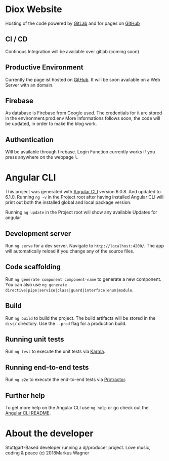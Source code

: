 # Diox Website

Hosting of the code powered by [GitLab](https://gitlab.com/djdiox/diox-website) and for pages on [GitHub](https://github.com/djdiox/diox-website)

## CI / CD

Continous Integration will be available over gitlab (coming soon)

## Productive Environment

Currently the page ist hosted on [GitHub](https://djdiox.github.io/diox-website). 
It will be soon available on a Web Server with an domain.

## Firebase

As database is Firebase from Google used. The credentials for it are stored in the environment.prod.env
More Informations follows soon, the code will be updated, in order to make the blog work.

## Authentication

Will be available through firebase.
Login Function currently works if you press anywhere on the webpage `l`.

# Angular CLI

This project was generated with [Angular CLI](https://github.com/angular/angular-cli) version 6.0.8. And updated to 6.1.0.
Running `ng -v` in the Project root after having installed Angular CLI will print out both the installed global and local package version.

Running `ng update` in the Project root will show any available Updates for angular

## Development server

Run `ng serve` for a dev server. Navigate to `http://localhost:4200/`. The app will automatically reload if you change any of the source files.

## Code scaffolding

Run `ng generate component component-name` to generate a new component. You can also use `ng generate directive|pipe|service|class|guard|interface|enum|module`.

## Build

Run `ng build` to build the project. The build artifacts will be stored in the `dist/` directory. Use the `--prod` flag for a production build.

## Running unit tests

Run `ng test` to execute the unit tests via [Karma](https://karma-runner.github.io).

## Running end-to-end tests

Run `ng e2e` to execute the end-to-end tests via [Protractor](http://www.protractortest.org/).

## Further help

To get more help on the Angular CLI use `ng help` or go check out the [Angular CLI README](https://github.com/angular/angular-cli/blob/master/README.md).

# About the developer

Stuttgart-Based developer running a dj/producer project. Love music, coding & peace
(c) 2018Markus Wagner
